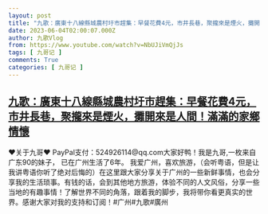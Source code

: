 ```yaml
---
layout: post
title: "九歌：廣東十八線縣城農村圩市趕集：早餐花費4元，市井長巷，聚攏來是煙火，攤開來是人間！滿滿的家鄉情懷"
date: 2023-06-04T02:00:07.000Z
author: 九歌Vlog
from: https://www.youtube.com/watch?v=NbUJiVmQjJs
tags: [ 九哥记 ]
comments: True
categories: [ 九哥记 ]
---
```

<!--1685844007000-->
[九歌：廣東十八線縣城農村圩市趕集：早餐花費4元，市井長巷，聚攏來是煙火，攤開來是人間！滿滿的家鄉情懷](https://www.youtube.com/watch?v=NbUJiVmQjJs)
------

<div>
♥关于九哥♥ PayPal支付：524926114@qq.com大家好鸭！我是九哥,一枚来自广东90的妹子， 已在广州生活了6年。 我爱广州，喜欢旅游，（会听粤语，但是让我讲粤语你听了绝对后悔的）在这里跟大家分享关于广州的一些新鲜事情，也会分享我的生活琐事。有钱的话，会到其他地方旅游，体验不同的人文风俗，分享一些当地的有趣事情！了解世界不同的角落，跟着我的脚步，我将带你看更真实的世界。感谢大家对我的支持和订阅！#广州#九歌#廣州
</div>
